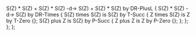 S(Z) * S(Z) + S(Z) * S(Z) -d-> S(Z) + S(Z) * S(Z) by DR-PlusL {
    S(Z) * S(Z) -d-> S(Z) by DR-Times {
        S(Z) times S(Z) is S(Z) by T-Succ {
            Z times S(Z) is Z by T-Zero {};
            S(Z) plus Z is S(Z) by P-Succ {
                Z plus Z is Z by P-Zero {};
            };
        };
    };
};